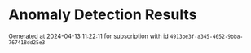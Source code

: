 # Anomaly Detection Results


<sup>Generated at 2024-04-13 11:22:11 for subscription with id `4913be3f-a345-4652-9bba-767418dd25e3`</sup>
